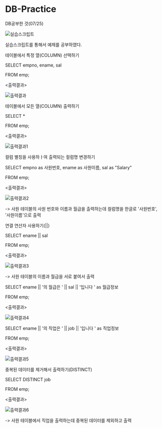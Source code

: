 # DB-Practice
DB공부한 것(07/25)

![실습스크립트](https://github.com/HeoHoJun/DB-Practice/assets/116245224/99f5431e-fbef-4fec-bcbc-b660a47eb5af)

실습스크립트를 통해서 예제를 공부하였다.

테이블에서 특정 열(COLUMN) 선택하기

SELECT empno, ename, sal
  
FROM emp;

<출력결과>

![출력결과](https://github.com/HeoHoJun/DB-Practice/assets/116245224/98824a69-b680-4ef8-9a19-f763ec28329e)

테이블에서 모든 열(COLUMN) 출력하기

SELECT *

FROM emp;

<출력결과>

![출력결과1](https://github.com/HeoHoJun/DB-Practice/assets/116245224/27e0a87d-eec0-4530-877c-3a13b6f37e28)

컬럼 별칭을 사용하ㅏ여 출력되는 컬럼명 변경하기

SELECT empno as 사원번호, ename as 사원이름, sal as "Salary"

FROM emp;

<출력결과>

![출력결과2](https://github.com/HeoHoJun/DB-Practice/assets/116245224/2bf298d3-c199-4d36-a0fc-7aa8f53de276)

-> 사원 테이블의 사원 번호와 이름과 월급을 출력하는데 컬럼명을 한글로 '사원번호', '사원이름'으로 출력

연결 연산자 사용하기(||)

SELECT ename || sal

FROM emp;

<출력결과>

![출력결과3](https://github.com/HeoHoJun/DB-Practice/assets/116245224/a5f19b37-816b-46a1-998f-a351553ec299)

-> 사원 테이블의 이름과 월급을 서로 붙여서 출력

SELECT ename || '의 월급은 ' || sal || '입니다 ' as 월급정보

FROM emp;

<출력결과>

![출력결과4](https://github.com/HeoHoJun/DB-Practice/assets/116245224/8c9b4b7a-a4f7-417c-be91-12e00f5145a9)

SELECT ename || '의 직업은 ' || job || '입니다 ' as 직업정보

FROM emp;

<출력결과>

![출력결과5](https://github.com/HeoHoJun/DB-Practice/assets/116245224/5319e27e-d67c-419e-855b-8e922c0b16f2)

중복된 데이터를 제거해서 출력하기(DISTINCT)

SELECT DISTINCT job

FROM emp;

<출력결과>

![출력결과6](https://github.com/HeoHoJun/DB-Practice/assets/116245224/51df0f52-f085-4a4c-aa07-ce7f17552cf7)

-> 사원 테이블에서 직업을 출력하는데 중복된 데이터를 제외하고 출력
